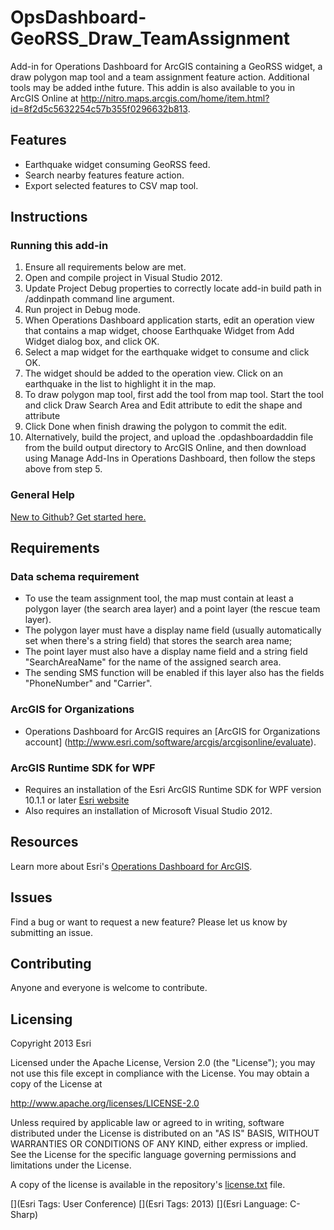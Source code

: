OpsDashboard-GeoRSS_Draw_TeamAssignment
===============================================

Add-in for Operations Dashboard for ArcGIS containing a GeoRSS widget, a draw polygon map tool and a team assignment feature action. Additional tools may be added inthe future.
This addin is also available to you in ArcGIS Online at http://nitro.maps.arcgis.com/home/item.html?id=8f2d5c5632254c57b355f0296632b813. 

## Features

* Earthquake widget consuming GeoRSS feed.
* Search nearby features feature action.
* Export selected features to CSV map tool.

## Instructions

### Running this add-in

1. Ensure all requirements below are met.
2. Open and compile project in Visual Studio 2012.
3. Update Project Debug properties to correctly locate add-in build path in /addinpath command line argument.
4. Run project in Debug mode.
5. When Operations Dashboard application starts, edit an operation view that contains a map widget, choose Earthquake Widget from Add Widget dialog box, and click OK. 
6. Select a map widget for the earthquake widget to consume and click OK.
7. The widget should be added to the operation view. Click on an earthquake in the list to highlight it in the map.
8. To draw polygon map tool, first add the tool from map tool. Start the tool and click Draw Search Area and Edit attribute to edit the shape and attribute
9. Click Done when finish drawing the polygon to commit the edit.
10. Alternatively, build the project, and upload the .opdashboardaddin file from the build output directory to ArcGIS Online, and then download using Manage Add-Ins in Operations Dashboard, then follow the steps above from step 5.

### General Help
[New to Github? Get started here.](http://htmlpreview.github.com/?https://github.com/Esri/esri.github.com/blob/master/help/esri-getting-to-know-github.html)

## Requirements
### Data schema requirement

* To use the team assignment tool, the map must contain at least a polygon layer (the search area layer) and a point layer (the rescue team layer). 
* The polygon layer must have a display name field (usually automatically set when there's a string field) that stores the search area name;
* The point layer must also have a display name field and a string field "SearchAreaName" for the name of the assigned search area.
* The sending SMS function will be enabled if this layer also has the fields "PhoneNumber" and "Carrier".

### ArcGIS for Organizations

* Operations Dashboard for ArcGIS requires an [ArcGIS for Organizations account] (http://www.esri.com/software/arcgis/arcgisonline/evaluate).

### ArcGIS Runtime SDK for WPF

* Requires an installation of the Esri ArcGIS Runtime SDK for WPF version 10.1.1 or later [Esri website](http://resources.arcgis.com/en/communities/runtime-wpf/)
* Also requires an installation of Microsoft Visual Studio 2012.

## Resources

Learn more about Esri's [Operations Dashboard for ArcGIS](http://www.esri.com/software/arcgis/arcgisonline/features/operations-dashboard).

## Issues

Find a bug or want to request a new feature?  Please let us know by submitting an issue.

## Contributing

Anyone and everyone is welcome to contribute.

## Licensing

Copyright 2013 Esri

Licensed under the Apache License, Version 2.0 (the "License");
you may not use this file except in compliance with the License.
You may obtain a copy of the License at

   http://www.apache.org/licenses/LICENSE-2.0
         
Unless required by applicable law or agreed to in writing, software
distributed under the License is distributed on an "AS IS" BASIS,
WITHOUT WARRANTIES OR CONDITIONS OF ANY KIND, either express or implied.
See the License for the specific language governing permissions and
limitations under the License.
                                 
A copy of the license is available in the repository's
[license.txt](https://github.com/esri/georss-drawpolygon-asignteam/blob/master/license.txt) file.
                                                                  
[](Esri Tags: User Conference)
[](Esri Tags: 2013)
[](Esri Language: C-Sharp)
                                                                                                               
                                                                                                                                                            
                                                                                                                                                            
